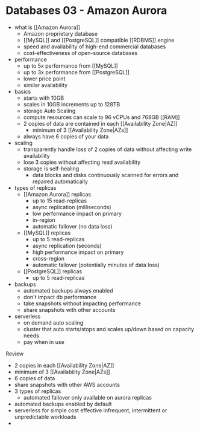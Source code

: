 # Databases 03 - Amazon Aurora

- what is [[Amazon Aurora]]
	- Amazon proprietary database
	- [[MySQL]] and [[PostgreSQL]] compatible [[RDBMS]] engine
	- speed and availability of high-end commercial databases
	- cost-effectiveness of open-source databases
- performance
	- up to 5x performance from [[MySQL]]
	- up to 3x performance from [[PostgreSQL]]
	- lower price point
	- similar availability
- basics
	- starts with 10GB
	- scales in 10GB increments up to 128TB
	- storage Auto Scaling
	- compute resources can scale to 96 vCPUs and 768GB [[RAM]]
	- 2 copies of data are contained in each [[Availability Zone|AZ]]
		- minimum of 3 [[Availability Zone|AZs]]
	- always have 6 copies of your data
- scaling
	- transparently handle loss of 2 copies of data without affecting write availability
	- lose 3 copies without affecting read availability
	- storage is self-healing
		- data blocks and disks continuously scanned for errors and repaired automatically
- types of replicas
	- [[Amazon Aurora]] replicas
		- up to 15 read-replicas
		- async replication (milliseconds)
		- low performance impact on primary
		- in-region
		- automatic failover (no data loss)
	- [[MySQL]] replicas
		- up to 5 read-replicas
		- async replication (seconds)
		- high performance impact on primary
		- cross-region
		- automatic failover (potentially minutes of data loss)
	- [[PostgreSQL]] replicas
		- up to 5 read-replicas
- backups
	- automated backups always enabled
	- don't impact db performance
	- take snapshots without impacting performance
	- share snapshots with other accounts
- serverless
	- on demand auto scaling
	- cluster that auto starts/stops and scales up/down based on capacity needs 
	- pay when in use

Review
- 2 copies in each [[Availability Zone|AZ]]
- minimum of 3 [[Availability Zone|AZs]]
- 6 copies of data
- share snapshots with other AWS accounts
- 3 types of replicas
	- automated failover only available on aurora replicas
- automated backups enabled by default
- serverless for simple cost effective infrequent, intermittent or unpredictable workloads
-